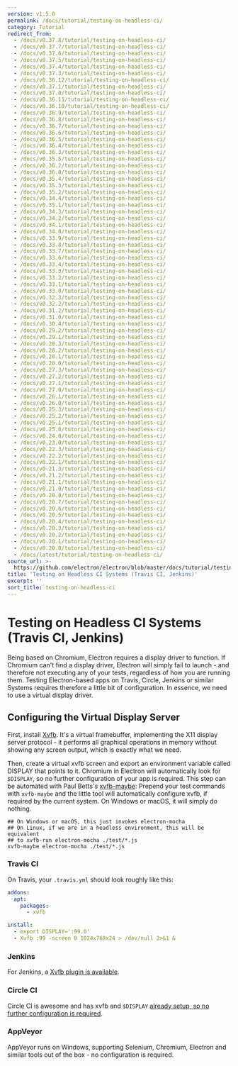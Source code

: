 ```yaml
---
version: v1.5.0
permalink: /docs/tutorial/testing-on-headless-ci/
category: Tutorial
redirect_from:
  - /docs/v0.37.8/tutorial/testing-on-headless-ci/
  - /docs/v0.37.7/tutorial/testing-on-headless-ci/
  - /docs/v0.37.6/tutorial/testing-on-headless-ci/
  - /docs/v0.37.5/tutorial/testing-on-headless-ci/
  - /docs/v0.37.4/tutorial/testing-on-headless-ci/
  - /docs/v0.37.3/tutorial/testing-on-headless-ci/
  - /docs/v0.36.12/tutorial/testing-on-headless-ci/
  - /docs/v0.37.1/tutorial/testing-on-headless-ci/
  - /docs/v0.37.0/tutorial/testing-on-headless-ci/
  - /docs/v0.36.11/tutorial/testing-on-headless-ci/
  - /docs/v0.36.10/tutorial/testing-on-headless-ci/
  - /docs/v0.36.9/tutorial/testing-on-headless-ci/
  - /docs/v0.36.8/tutorial/testing-on-headless-ci/
  - /docs/v0.36.7/tutorial/testing-on-headless-ci/
  - /docs/v0.36.6/tutorial/testing-on-headless-ci/
  - /docs/v0.36.5/tutorial/testing-on-headless-ci/
  - /docs/v0.36.4/tutorial/testing-on-headless-ci/
  - /docs/v0.36.3/tutorial/testing-on-headless-ci/
  - /docs/v0.35.5/tutorial/testing-on-headless-ci/
  - /docs/v0.36.2/tutorial/testing-on-headless-ci/
  - /docs/v0.36.0/tutorial/testing-on-headless-ci/
  - /docs/v0.35.4/tutorial/testing-on-headless-ci/
  - /docs/v0.35.3/tutorial/testing-on-headless-ci/
  - /docs/v0.35.2/tutorial/testing-on-headless-ci/
  - /docs/v0.34.4/tutorial/testing-on-headless-ci/
  - /docs/v0.35.1/tutorial/testing-on-headless-ci/
  - /docs/v0.34.3/tutorial/testing-on-headless-ci/
  - /docs/v0.34.2/tutorial/testing-on-headless-ci/
  - /docs/v0.34.1/tutorial/testing-on-headless-ci/
  - /docs/v0.34.0/tutorial/testing-on-headless-ci/
  - /docs/v0.33.9/tutorial/testing-on-headless-ci/
  - /docs/v0.33.8/tutorial/testing-on-headless-ci/
  - /docs/v0.33.7/tutorial/testing-on-headless-ci/
  - /docs/v0.33.6/tutorial/testing-on-headless-ci/
  - /docs/v0.33.4/tutorial/testing-on-headless-ci/
  - /docs/v0.33.3/tutorial/testing-on-headless-ci/
  - /docs/v0.33.2/tutorial/testing-on-headless-ci/
  - /docs/v0.33.1/tutorial/testing-on-headless-ci/
  - /docs/v0.33.0/tutorial/testing-on-headless-ci/
  - /docs/v0.32.3/tutorial/testing-on-headless-ci/
  - /docs/v0.32.2/tutorial/testing-on-headless-ci/
  - /docs/v0.31.2/tutorial/testing-on-headless-ci/
  - /docs/v0.31.0/tutorial/testing-on-headless-ci/
  - /docs/v0.30.4/tutorial/testing-on-headless-ci/
  - /docs/v0.29.2/tutorial/testing-on-headless-ci/
  - /docs/v0.29.1/tutorial/testing-on-headless-ci/
  - /docs/v0.28.3/tutorial/testing-on-headless-ci/
  - /docs/v0.28.2/tutorial/testing-on-headless-ci/
  - /docs/v0.28.1/tutorial/testing-on-headless-ci/
  - /docs/v0.28.0/tutorial/testing-on-headless-ci/
  - /docs/v0.27.3/tutorial/testing-on-headless-ci/
  - /docs/v0.27.2/tutorial/testing-on-headless-ci/
  - /docs/v0.27.1/tutorial/testing-on-headless-ci/
  - /docs/v0.27.0/tutorial/testing-on-headless-ci/
  - /docs/v0.26.1/tutorial/testing-on-headless-ci/
  - /docs/v0.26.0/tutorial/testing-on-headless-ci/
  - /docs/v0.25.3/tutorial/testing-on-headless-ci/
  - /docs/v0.25.2/tutorial/testing-on-headless-ci/
  - /docs/v0.25.1/tutorial/testing-on-headless-ci/
  - /docs/v0.25.0/tutorial/testing-on-headless-ci/
  - /docs/v0.24.0/tutorial/testing-on-headless-ci/
  - /docs/v0.23.0/tutorial/testing-on-headless-ci/
  - /docs/v0.22.3/tutorial/testing-on-headless-ci/
  - /docs/v0.22.2/tutorial/testing-on-headless-ci/
  - /docs/v0.22.1/tutorial/testing-on-headless-ci/
  - /docs/v0.21.3/tutorial/testing-on-headless-ci/
  - /docs/v0.21.2/tutorial/testing-on-headless-ci/
  - /docs/v0.21.1/tutorial/testing-on-headless-ci/
  - /docs/v0.21.0/tutorial/testing-on-headless-ci/
  - /docs/v0.20.8/tutorial/testing-on-headless-ci/
  - /docs/v0.20.7/tutorial/testing-on-headless-ci/
  - /docs/v0.20.6/tutorial/testing-on-headless-ci/
  - /docs/v0.20.5/tutorial/testing-on-headless-ci/
  - /docs/v0.20.4/tutorial/testing-on-headless-ci/
  - /docs/v0.20.3/tutorial/testing-on-headless-ci/
  - /docs/v0.20.2/tutorial/testing-on-headless-ci/
  - /docs/v0.20.1/tutorial/testing-on-headless-ci/
  - /docs/v0.20.0/tutorial/testing-on-headless-ci/
  - /docs/latest/tutorial/testing-on-headless-ci/
source_url: >-
  https://github.com/electron/electron/blob/master/docs/tutorial/testing-on-headless-ci.md
title: 'Testing on Headless CI Systems (Travis CI, Jenkins)'
excerpt: ''
sort_title: testing-on-headless-ci
---
```

# Testing on Headless CI Systems (Travis CI, Jenkins)

Being based on Chromium, Electron requires a display driver to function. If Chromium can't find a display driver, Electron will simply fail to launch - and therefore not executing any of your tests, regardless of how you are running them. Testing Electron-based apps on Travis, Circle, Jenkins or similar Systems requires therefore a little bit of configuration. In essence, we need to use a virtual display driver.

## Configuring the Virtual Display Server

First, install [Xvfb](https://en.wikipedia.org/wiki/Xvfb). It's a virtual framebuffer, implementing the X11 display server protocol - it performs all graphical operations in memory without showing any screen output, which is exactly what we need.

Then, create a virtual xvfb screen and export an environment variable called DISPLAY that points to it. Chromium in Electron will automatically look for `$DISPLAY`, so no further configuration of your app is required. This step can be automated with Paul Betts's [xvfb-maybe](https://github.com/paulcbetts/xvfb-maybe): Prepend your test commands with `xvfb-maybe` and the little tool will automatically configure xvfb, if required by the current system. On Windows or macOS, it will simply do nothing.

```
## On Windows or macOS, this just invokes electron-mocha
## On Linux, if we are in a headless environment, this will be equivalent
## to xvfb-run electron-mocha ./test/*.js
xvfb-maybe electron-mocha ./test/*.js

```

### Travis CI

On Travis, your `.travis.yml` should look roughly like this:

```yml
addons:
  apt:
    packages:
      - xvfb

install:
  - export DISPLAY=':99.0'
  - Xvfb :99 -screen 0 1024x768x24 > /dev/null 2>&1 &
```

### Jenkins

For Jenkins, a [Xvfb plugin is available](https://wiki.jenkins-ci.org/display/JENKINS/Xvfb+Plugin).

### Circle CI

Circle CI is awesome and has xvfb and `$DISPLAY` [already setup, so no further configuration is required](https://circleci.com/docs/environment#browsers).

### AppVeyor

AppVeyor runs on Windows, supporting Selenium, Chromium, Electron and similar tools out of the box - no configuration is required.
